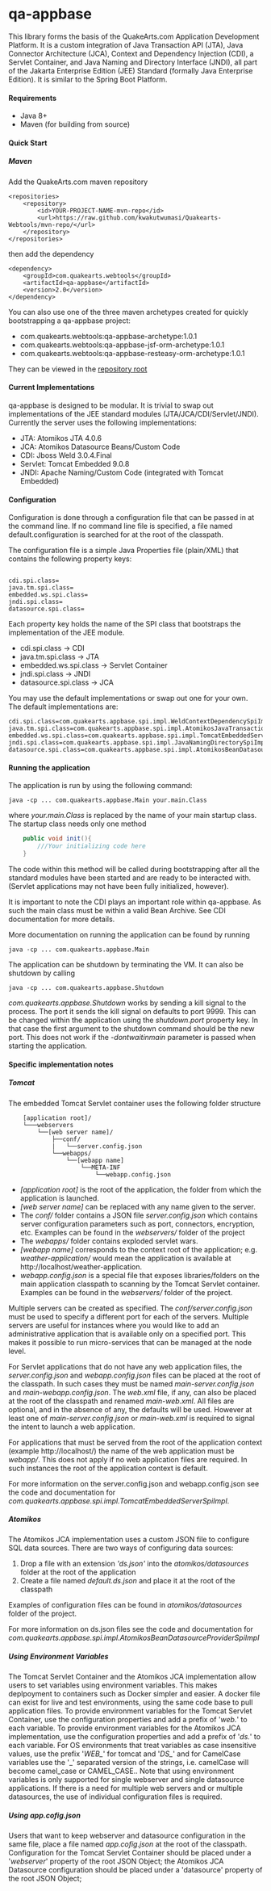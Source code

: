 # qa-appbase

This library forms the basis of the QuakeArts.com Application Development Platform. It is a custom integration of Java Transaction API (JTA), Java Connector Architecture (JCA), Context and Dependency Injection (CDI), a Servlet Container, and Java Naming and Directory Interface (JNDI), all part of the Jakarta Enterprise Edition (JEE) Standard (formally Java Enterprise Edition). It is similar to the Spring Boot Platform.

#### Requirements

* Java 8+
* Maven (for building from source)

#### Quick Start

##### Maven
Add the QuakeArts.com maven repository

```
<repositories>
    <repository>
        <id>YOUR-PROJECT-NAME-mvn-repo</id>
        <url>https://raw.github.com/kwakutwumasi/Quakearts-Webtools/mvn-repo/</url>
    </repository>
</repositories>

```

then add the dependency

```
<dependency>
	<groupId>com.quakearts.webtools</groupId>
	<artifactId>qa-appbase</artifactId>
	<version>2.0</version>
</dependency>

```

You can also use one of the three maven archetypes created for quickly bootstrapping a qa-appbase project:

* com.quakearts.webtools:qa-appbase-archetype:1.0.1
* com.quakearts.webtools:qa-appbase-jsf-orm-archetype:1.0.1
* com.quakearts.webtools:qa-appbase-resteasy-orm-archetype:1.0.1

They can be viewed in the [repository root](/kwakutwumasi/Quakearts-Webtools)

#### Current Implementations

qa-appbase is designed to be modular. It is trivial to swap out implementations of the JEE standard modules (JTA/JCA/CDI/Servlet/JNDI). Currently the server uses the following implementations:

* JTA: Atomikos JTA 4.0.6
* JCA: Atomikos Datasource Beans/Custom Code
* CDI: Jboss Weld 3.0.4.Final
* Servlet: Tomcat Embedded 9.0.8
* JNDI: Apache Naming/Custom Code (integrated with Tomcat Embedded)

#### Configuration

Configuration is done through a configuration file that can be passed in at the command line. If no command line file is specified, a file named default.configuration is searched for at the root of the classpath.

The configuration file is a simple Java Properties file (plain/XML) that contains the following property keys:

```

cdi.spi.class=
java.tm.spi.class=
embedded.ws.spi.class=
jndi.spi.class=
datasource.spi.class=

```

Each property key holds the name of the SPI class that bootstraps the implementation of the JEE module.

* cdi.spi.class -> CDI
* java.tm.spi.class -> JTA
* embedded.ws.spi.class -> Servlet Container
* jndi.spi.class -> JNDI
* datasource.spi.class -> JCA 

You may use the default implementations or swap out one for your own.
The default implementations are: 

```
cdi.spi.class=com.quakearts.appbase.spi.impl.WeldContextDependencySpiImpl
java.tm.spi.class=com.quakearts.appbase.spi.impl.AtomikosJavaTransactionManagerSpiImpl
embedded.ws.spi.class=com.quakearts.appbase.spi.impl.TomcatEmbeddedServerSpiImpl
jndi.spi.class=com.quakearts.appbase.spi.impl.JavaNamingDirectorySpiImpl
datasource.spi.class=com.quakearts.appbase.spi.impl.AtomikosBeanDatasourceProviderSpiImpl
```

#### Running the application

The application is run by using the following command:

```
java -cp ... com.quakearts.appbase.Main your.main.Class
```

where _your.main.Class_ is replaced by the name of your main startup class. The startup class needs only one method

```java
	public void init(){
		///Your initializing code here
	}
```

The code within this method will be called during bootstrapping after all the standard modules have been started and are ready to be interacted with. (Servlet applications may not have been fully initialized, however).

It is important to note the CDI plays an important role within qa-appbase. As such the main class must be within a valid Bean Archive. See CDI documentation for more details.

More documentation on running the application can be found by running 

```
java -cp ... com.quakearts.appbase.Main
```

The application can be shutdown by terminating the VM. It can also be shutdown by calling 

```
java -cp ... com.quakearts.appbase.Shutdown
```

_com.quakearts.appbase.Shutdown_ works by sending a kill signal to the process. The port it sends the kill signal on defaults to port 9999. This can be changed within the application using the _shutdown.port_ property key. In that case the first argument to the shutdown command should be the new port. This does not work if the _-dontwaitinmain_ parameter is passed when starting the application.

#### Specific implementation notes

##### Tomcat

The embedded Tomcat Servlet container uses the following folder structure

```
	[application root]/
	└───webservers
		└──[web server name]/
			├──conf/
			|	└──server.config.json
			└──webapps/
				└──[webapp name]
					└──META-INF
						└──webapp.config.json
```

* _[application root]_ is the root of the application, the folder from which the application is launched. 
* _[web server name]_ can be replaced with any name given to the server. 
* The _conf/_ folder contains a JSON file _server.config.json_ which contains server configuration parameters such as port, connectors, encryption, etc. Examples can be found in the _webservers/_ folder of the project
* The _webapps/_ folder contains exploded servlet wars. 
* _[webapp name]_ corresponds to the context root of the application; e.g. _weather-application/_ would mean the application is available at http://localhost/weather-application. 
* _webapp.config.json_ is a special file that exposes libraries/folders on the main application classpath to scanning by the Tomcat Servlet container. Examples can be found in the _webservers/_ folder of the project.

Multiple servers can be created as specified. The _conf/server.config.json_ must be used to specify a different port for each of the servers. 
Multiple servers are useful for instances where you would like to add an administrative application that is available only on a specified port. This makes it possible to run micro-services that can be managed at the node level.

For Servlet applications that do not have any web application files, the _server.config.json_ and _webapp.config.json_ files can be placed at the root of the classpath. In such cases they must be named _main-server.config.json_ and _main-webapp.config.json_. The _web.xml_ file, if any, can also be placed at the root of the classpath and renamed _main-web.xml_. All files are optional, and in the absence of any, the defaults will be used. However at least one of _main-server.config.json_ or _main-web.xml_ is required to signal the intent to launch a web application.

For applications that must be served from the root of the application context (example http://localhost/) the name of the web application must be _webapp/_. This does not apply if no web application files are required. In such instances the root of the application context is default.

For more information on the server.config.json and webapp.config.json see the code and documentation for _com.quakearts.appbase.spi.impl.TomcatEmbeddedServerSpiImpl_.

##### Atomikos

The Atomikos JCA implementation uses a custom JSON file to configure SQL data sources. There are two ways of configuring data sources:

1. Drop a file with an extension _'ds.json'_ into the _atomikos/datasources_ folder at the root of the application
2. Create a file named _default.ds.json_ and place it at the root of the classpath

Examples of configuration files can be found in _atomikos/datasources_ folder of the project.

For more information on ds.json files see the code and documentation for _com.quakearts.appbase.spi.impl.AtomikosBeanDatasourceProviderSpiImpl_

##### Using Environment Variables

The Tomcat Servlet Container and the Atomikos JCA implementation allow users to set variables using environment variables. This makes deplpoyment to containers such as Docker simpler and easier. A docker file can exist for live and test environments, using the same code base to pull application files. To provide environment variables for the Tomcat Servlet Container, use the configuration properties and add a prefix of '_web._' to each variable. To provide environment variables for the Atomikos JCA implementation, use the configuration properties and add a prefix of '_ds._' to each variable. For OS environments that treat variables as case insensitive values, use the prefix '_WEB&#95;_' for tomcat and '_DS&#95;_' and for CamelCase variables use the '&#95;' separated version of the strings, i.e. camelCase will become camel_case or CAMEL_CASE.. Note that using environment variables is only supported for single webserver and single datasource applications. If there is a need for multiple web servers and or multiple datasources, the use of individual configuration files is required.

##### Using app.cofig.json

Users that want to keep webserver and datasource configuration in the same file, place a file named _app.cofig.json_ at the root of the classpath. Configuration for the Tomcat Servlet Container should be placed under a '_webserver_' property of the root JSON Object; the Atomikos JCA Datasource configuration should be placed under a 'datasource' property of the root JSON Object;